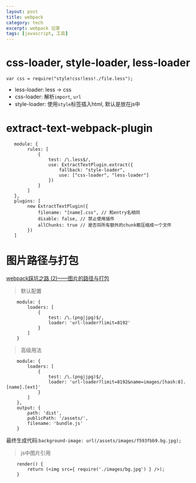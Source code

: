 ```yaml
---
layout: post
title: webpack
category: tech
excerpt: webpack 记录
tags: [javascript, 工具]
---
```



# css-loader, style-loader, less-loader
```
var css = require("style!css!less!./file.less");
```
- less-loader: less -> css
- css-loader: 解析`import`, `url`
- style-loader: 使用`style`标签插入html, 默认是放在js中

# extract-text-webpack-plugin
```
   module: {
        rules: [
            {
                test: /\.less$/,
                use: ExtractTextPlugin.extract({
                    fallback: "style-loader",
                    use: ["css-loader", "less-loader"]
                })
            }
        ]
   },
   plugins: [
        new ExtractTextPlugin({
            filename: "[name].css", // 和entry名相同
            disable: false, // 禁止使用插件
            allChunks: true // 是否将所有额外的chunk都压缩成一个文件
        })
   ]
```

# 图片路径与打包
[webpack踩坑之路 (2)——图片的路径与打包](https://www.cnblogs.com/ghost-xyx/p/5812902.html)

> 默认配置
```
    module: {
        loaders: [
            {
                test: /\.(png|jpg)$/,
                loader: 'url-loader?limit=8192'
            }
        ]
    }
```

>高级用法
```
    module: {
        loaders: [
            {
                test: /\.(png|jpg)$/,
                loader: 'url-loader?limit=8192&name=images/[hash:8].[name].[ext]'
            }
        ]
    },
    output: {
        path: 'dist',
        publicPath: '/assets/',
        filename: 'bundle.js'
    }
```
最终生成代码:`background-image: url(/assets/images/f593fbb9.bg.jpg);`

> js中图片引用
```
    render() {
        return (<img src={ require('./images/bg.jpg') } />);
    }
```

